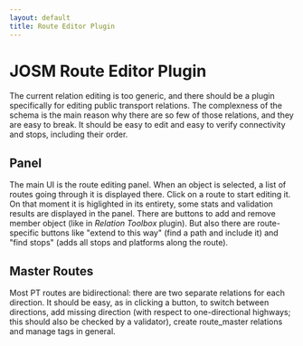 ```yaml
---
layout: default
title: Route Editor Plugin
---
```


# JOSM Route Editor Plugin

The current relation editing is too generic, and there should be a plugin specifically for editing public transport relations.
The complexness of the schema is the main reason why there are so few of those relations, and they are easy to break.
It should be easy to edit and easy to verify connectivity and stops, including their order.

## Panel

The main UI is the route editing panel. When an object is selected, a list of routes going through it is displayed there.
Click on a route to start editing it. On that moment it is higlighted in its entirety, some stats and validation results
are displayed in the panel. There are buttons to add and remove member object (like in *Relation Toolbox* plugin). But
also there are route-specific buttons like "extend to this way" (find a path and include it) and "find stops" (adds all
stops and platforms along the route).

## Master Routes

Most PT routes are bidirectional: there are two separate relations for each direction. It should be easy, as in clicking
a button, to switch between directions, add missing direction (with respect to one-directional highways; this should also
be checked by a validator), create route_master relations and manage tags in general.

